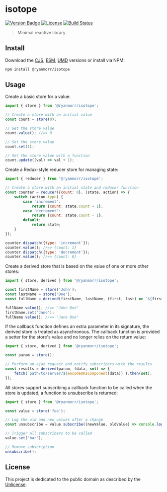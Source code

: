 # isotope

[![Version Badge][version-image]][project-url]
[![License][license-image]][license-url]
[![Build Status][build-image]][build-url]

> Minimal reactive library

## Install

Download the [CJS](https://github.com/ryanmorr/isotope/raw/master/dist/cjs/isotope.js), [ESM](https://github.com/ryanmorr/isotope/raw/master/dist/esm/isotope.js), [UMD](https://github.com/ryanmorr/isotope/raw/master/dist/umd/isotope.js) versions or install via NPM:

``` sh
npm install @ryanmorr/isotope
```

## Usage

Create a basic store for a value:

``` javascript
import { store } from '@ryanmorr/isotope';

// Create a store with an initial value
const count = store(0);

// Get the store value
count.value(); //=> 0

// Set the store value
count.set(1);

// Set the store value with a function
count.update((val) => val + 1);
```

Create a Redux-style reducer store for managing state:

``` javascript
import { reducer } from '@ryanmorr/isotope';

// Create a store with an initial state and reducer function
const counter = reducer({count: 0}, (state, action) => {
    switch (action.type) {
        case 'increment':
            return {count: state.count + 1};
        case 'decrement':
            return {count: state.count - 1};
        default:
            return state;
    }
});

counter.dispatch({type: 'increment'});
counter.value(); //=> {count: 1}
counter.dispatch({type: 'decrement'});
counter.value(); //=> {count: 0}
```

Create a derived store that is based on the value of one or more other stores:

``` javascript
import { store, derived } from '@ryanmorr/isotope';

const firstName = store('John');
const lastName = store('Doe');
const fullName = derived(firstName, lastName, (first, last) => `${first} ${last}`);

fullName.value(); //=> "John Doe"
firstName.set('Jane');
fullName.value(); //=> "Jane Doe"
```

If the callback function defines an extra parameter in its signature, the derived store is treated as asynchronous. The callback function is provided a setter for the store's value and no longer relies on the return value:

```javascript
import { store, derived } from '@ryanmorr/isotope';

const param = store();

// Perform an ajax request and notify subscribers with the results
const results = derived(param, (data, set) => {
    fetch(`path/to/server/${encodeURIComponent(data)}`).then(set);
});
```

All stores support subscribing a callback function to be called when the store is updated, a function to unsubscribe is returned:

``` javascript
import { store } from '@ryanmorr/isotope';

const value = store('foo');

// Log the old and new values after a change
const unsubscribe = value.subscribe((newValue, oldValue) => console.log(newValue, oldValue));

// Trigger all subscribers to be called
value.set('bar');

// Remove subscription
unsubscribe();
```

## License

This project is dedicated to the public domain as described by the [Unlicense](http://unlicense.org/).

[project-url]: https://github.com/ryanmorr/isotope
[version-image]: https://img.shields.io/github/package-json/v/ryanmorr/isotope?color=blue&style=flat-square
[build-url]: https://github.com/ryanmorr/isotope/actions
[build-image]: https://img.shields.io/github/actions/workflow/status/ryanmorr/isotope/node.js.yml?style=flat-square
[license-image]: https://img.shields.io/github/license/ryanmorr/isotope?color=blue&style=flat-square
[license-url]: UNLICENSE